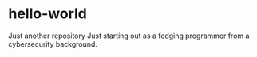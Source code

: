 # hello-world
Just another repository 
Just starting out as a fedging programmer from a cybersecurity background.
